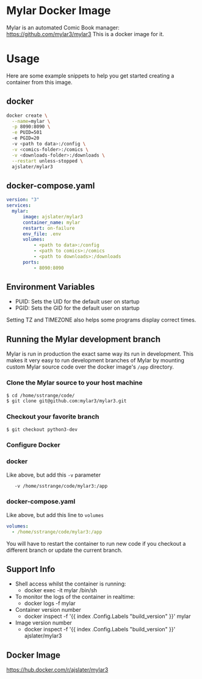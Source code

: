 # Mylar Docker Image
Mylar is an automated Comic Book manager: https://github.com/mylar3/mylar3
This is a docker image for it.

# Usage
Here are some example snippets to help you get started creating a container from this image.

## docker

```sh
docker create \
  --name=mylar \
  -p 8090:8090 \
  -e PUID=501
  -e PGID=20
  -v <path to data>:/config \
  -v <comics-folder>:/comics \
  -v <downloads-folder>:/downloads \
  --restart unless-stopped \
  ajslater/mylar3
```

## docker-compose.yaml
```yaml
version: "3"
services:
  mylar:
      image: ajslater/mylar3
      container_name: mylar
      restart: on-failure
      env_file: .env
      volumes:
          - <path to data>:/config
          - <path to comics>:/comics
          - <path to downloads>:/downloads
      ports:
          - 8090:8090
```

## Environment Variables

- PUID: Sets the UID for the default user on startup
- PGID: Sets the GID for the default user on startup

Setting TZ and TIMEZONE also helps some programs display correct times.

## Running the Mylar development branch

Mylar is run in production the exact same way its run in development. This makes it very easy to run development branches of Mylar by mounting custom Mylar source code over the docker image's `/app` directory.

### Clone the Mylar source to your host machine
```sh
$ cd /home/sstrange/code/
$ git clone git@github.com:mylar3/mylar3.git
```

### Checkout your favorite branch
```sh
$ git checkout python3-dev
```

### Configure Docker

### docker 
Like above, but add this `-v` parameter
```sh
   -v /home/sstrange/code/mylar3:/app
```

### docker-compose.yaml
Like above, but add this line to `volumes`
```yaml
volumes:
  - /home/sstrange/code/mylar3:/app
```

You will have to restart the container to run new code if you checkout a different branch or update the current branch.


## Support Info
- Shell access whilst the container is running:
    - docker exec -it mylar /bin/sh
- To monitor the logs of the container in realtime:
    - docker logs -f mylar
- Container version number
    - docker inspect -f '{{ index .Config.Labels "build_version" }}' mylar
- Image version number
    - docker inspect -f '{{ index .Config.Labels "build_version" }}' ajslater/mylar3

## Docker Image
https://hub.docker.com/r/ajslater/mylar3

